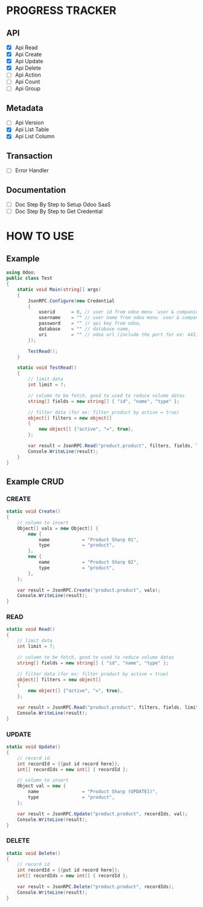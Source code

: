 # PROGRESS TRACKER
## API
- [x]   Api Read
- [x]   Api Create
- [x]   Api Update
- [x]   Api Delete
- [ ]   Api Action
- [ ]   Api Count
- [ ]   Api Group

## Metadata
- [ ]   Api Version
- [x]   Api List Table
- [x]   Api List Column

## Transaction
- [ ]   Error Handler

## Documentation
- [ ]    Doc Step By Step to Setup Odoo SaaS
- [ ]    Doc Step By Step to Get Credential

# HOW TO USE

## Example
```csharp
using Odoo;
public class Test
{
    static void Main(string[] args)
    {
        JsonRPC.Configure(new Credential
        {
            userid      = 0, // user id from odoo menu `user & companies`
            username    = "" // user name from odoo menu `user & companies`,
            password    = "" // api key from odoo,
            database    = "" // database name,
            uri         = "" // odoo url (include the port for ex: 443)
        });

        TestRead();
    }

    static void TestRead()
    {
        // limit data
        int limit = 7;

        // column te be fetch, good to used to reduce volume datas
        string[] fields = new string[] { "id", "name", "type" };

        // filter data (for ex: filter product by active = true)
        object[] filters = new object[]
        {
            new object[] {"active", "=", true},
        };

        var result = JsonRPC.Read("product.product", filters, fields, limit);
        Console.WriteLine(result);
    }
}
```

## Example CRUD
### CREATE
```csharp
static void Create()
{
    // column to insert
    Object[] vals = new Object[] {
        new {
            name            = "Product Sharp 01",
            type            = "product",
        },
        new {
            name            = "Product Sharp 02",
            type            = "product",
        },
    };

    var result = JsonRPC.Create("product.product", vals);
    Console.WriteLine(result);
}

```

### READ
```csharp
static void Read()
{
    // limit data
    int limit = 7;

    // column te be fetch, good to used to reduce volume datas
    string[] fields = new string[] { "id", "name", "type" };

    // filter data (for ex: filter product by active = true)
    object[] filters = new object[]
    {
        new object[] {"active", "=", true},
    };

    var result = JsonRPC.Read("product.product", filters, fields, limit);
    Console.WriteLine(result);
}
```

### UPDATE
```csharp
static void Update()
{
    // record id
    int recordId = {{put id record here}};
    int[] recordIds = new int[] { recordId };

    // column to insert
    Object val = new {
        name                = "Product Sharp (UPDATE1)",
        type                = "product",
    };

    var result = JsonRPC.Update("product.product", recordIds, val);
    Console.WriteLine(result);
}
```

### DELETE
```csharp
static void Delete()
{
    // record id
    int recordId = {{put id record here}};
    int[] recordIds = new int[] { recordId };

    var result = JsonRPC.Delete("product.product", recordIds);
    Console.WriteLine(result);
}
```

